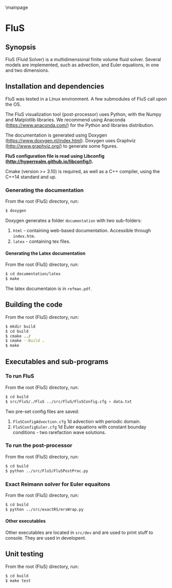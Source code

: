 \mainpage

# FluS

## Synopsis

FluS (Fluid Solver) is a multidimensional finite volume fluid solver. Several models are implemented, such as advection, and Euler equations, in one and two dimensions.

## Installation and dependencies

FluS was tested in a Linux environment. A few submodules of FluS call upon the OS.

The FluS visualization tool (post-processor) uses Python, with the Numpy and Matplotlib libraries. We recommend using Anaconda (https://www.anaconda.com/) for the Python and libraries distribution. 

The documentation is generated using Doxygen (https://www.doxygen.nl/index.html). Doxygen uses Graphviz (http://www.graphviz.org/) to generate some figures. 

**FluS configuration file is read using Libconfig (http://hyperrealm.github.io/libconfig/).**

Cmake (version >= 3.10) is required, as well as a C++ compiler, using the C++14 standard and up.

### Generating the documentation

From the root (FluS) directory, run:

```bash
$ doxygen
```

Doxygen generates a folder `documentation` with two sub-folders: 
1. `html` - containing web-based documentation. Accessible through `index.htm`.
2. `latex` - containing tex files. 

#### Generating the Latex documentation

From the root (FluS) directory, run:

```bash
$ cd documentation/latex
$ make
```

The latex documentaion is in `refman.pdf`.

## Building the code

From the root (FluS) directory, run:

```bash
$ mkdir build  
$ cd build
$ cmake ../
$ cmake --Build .
$ make
```

## Executables and sub-programs

### To run FluS

From the root (FluS) directory, run:
```bash
$ cd build
$ src/FluS/./FluS ../src/FluS/FluSConfig.cfg > data.txt
```

Two pre-set config files are saved:
1. `FluSConfigAdvection.cfg` 1d advection with periodic domain.
2. `FluSConfigEuler.cfg` 1d Euler equations with constant bounday conditions - two rarefaction wave solutions.


### To run the post-processor

From the root (FluS) directory, run:
```bash
$ cd build
$ python ../src/FluS/FluSPostProc.py
```

### Exact Reimann solver for Euler equaitons
From the root (FluS) directory, run:
```bash
$ cd build
$ python ../src/exactRS/ersWrap.py
```

#### Other executables

Other executables are located in `src/dev` and are used to print stuff to console. They are used in developent.

## Unit testing

From the root (FluS) directory, run:
```bash
$ cd build
$ make test
```



